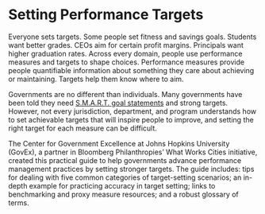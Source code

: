 # Setting Performance Targets

Everyone sets targets. Some people set fitness and savings goals. Students want better grades. CEOs aim for certain profit margins. Principals want higher graduation rates. Across every domain, people use performance measures and targets to shape choices. Performance measures provide people quantifiable information about something they care about achieving or maintaining. Targets help them know where to aim. 

Governments are no different than individuals. Many governments have been told they need [S.M.A.R.T. goal statements](Glossary.md) and strong targets. However, not every jurisdiction, department, and program understands how to set achievable targets that will inspire people to improve, and setting the right target for each measure can be difficult. 

The Center for Government Excellence at Johns Hopkins University (GovEx), a partner in Bloomberg Philanthropies’ What Works Cities initiative, created this practical guide to help governments advance performance management practices by setting stronger targets. The guide includes: tips for dealing with five common categories of target-setting scenarios; an in-depth example for practicing accuracy in target setting; links to benchmarking and proxy measure resources; and a robust glossary of terms. 
